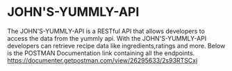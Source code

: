 # JOHN'S-YUMMLY-API
The JOHN'S-YUMMLY-API  is a RESTful API that allows developers to access the data from the yummly api. With the JOHN'S-YUMMLY-API developers can retrieve recipe data like ingredients,ratings and more.
Below is the POSTMAN Documentation link containing all the endpoints.
https://documenter.getpostman.com/view/26295633/2s93RTSCxj
